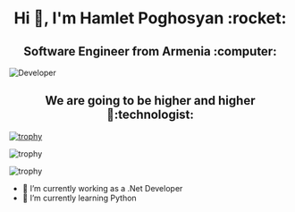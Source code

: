 <h1 accesskey="A"
      align="center"
      dir="ltr"
      itemprop="heading"
      lang="en-US"
      tabindex="2"
      title="Example heading">
 Hi 👋, I'm Hamlet Poghosyan  :rocket: </h1>


<h2 accesskey="A"
      align="center"
      dir="ltr"
      itemprop="heading"
      lang="en-US"
      tabindex="2"
      title="Example heading">
 Software Engineer from Armenia :computer:
 </h2>
  

![Developer](https://github.com/abhisheknaiidu/abhisheknaiidu/raw/master/code.gif?raw=true)

<h2 accesskey="A"
      align="center"
      dir="ltr"
      itemprop="heading"
      lang="en-US"
      tabindex="2"
      title="Example heading">
 We are going to be higher and higher🚀:technologist:  
 </h2>  

[![trophy](https://github-profile-trophy.vercel.app/?username=HamletPoghosian)](https://github.com/ryo-ma/github-profile-trophy)


![trophy](https://github-readme-stats.vercel.app/api?username=HamletPoghosian&show_icons=true)


![trophy](https://github-readme-stats.vercel.app/api/top-langs?username=HamletPoghosian&show_icons=true&locale=en&layout=compact)



- 🔭 I’m currently working  as a .Net Developer 
- 🌱 I’m currently learning Python

